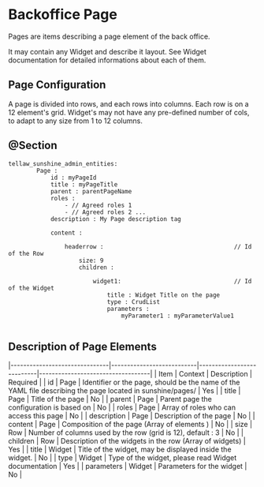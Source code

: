 # Backoffice Page

Pages are items describing a page element of the back office.

It may contain any Widget and describe it layout. See Widget documentation for detailed informations about each of them.

## Page Configuration

A page is divided into rows, and each rows into columns. Each row is on a 12 element's grid. Widget's may not have any pre-defined number of cols, to adapt to any size from 1 to 12 columns.
 
## @Section
 
```
tellaw_sunshine_admin_entities:
        Page :
            id : myPageId
            title : myPageTitle
            parent : parentPageName
            roles : 
                - // Agreed roles 1
                - // Agreed roles 2 ...
            description : My Page description tag
            
            content :
                
                headerrow :                                     // Id of the Row
                    size: 9
                    children :
                
                        widget1:                                // Id of the Widget
                            title : Widget Title on the page
                            type : CrudList
                            parameters :
                                myParameter1 : myParameterValue1


```

## Description of Page Elements

|-------------------------------|---------------------------|---------------------------|-----------------------------------|
| Item                          | Context                   | Description               | Required                          |
| id                            | Page                      | Identifier or the page, should be the name of the YAML file describing the page located in sunshine/pages/ | Yes |
| title                         | Page                      | Title of the page                                             | No |
| parent                        | Page                      | Parent page the configuration is based on                     | No |
| roles                         | Page                      | Array of roles who can access this page                       | No |
| description                   | Page                      | Description of the page                                       | No |
| content                       | Page                      | Composition of the page (Array of elements )                  | No |
| size                          | Row                       | Number of columns used by the row (grid is 12), default : 3   | No |
| children                      | Row                       | Description of the widgets in the row (Array of widgets)      | Yes |
| title                         | Widget                    | Title of the widget, may be displayed inside the widget.      | No |
| type                          | Widget                    | Type of the widget, please read Widget documentation          | Yes |
| parameters                    | Widget                    | Parameters for the widget                                     | No |

